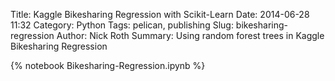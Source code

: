 Title: Kaggle Bikesharing Regression with Scikit-Learn
Date: 2014-06-28 11:32
Category: Python
Tags: pelican, publishing
Slug: bikesharing-regression
Author: Nick Roth
Summary: Using random forest trees in Kaggle Bikesharing Regression

{% notebook Bikesharing-Regression.ipynb %}